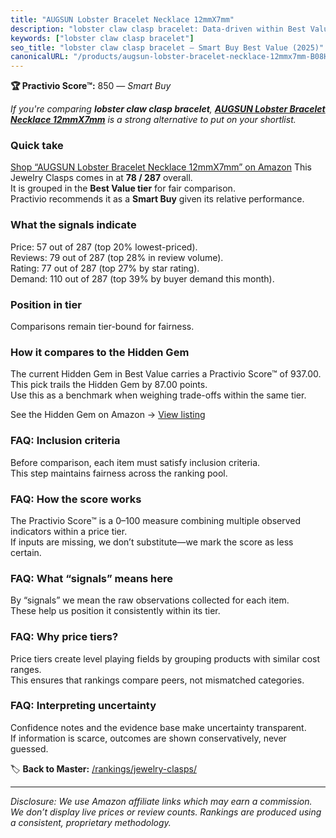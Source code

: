 ```yaml
---
title: "AUGSUN Lobster Bracelet Necklace 12mmX7mm"
description: "lobster claw clasp bracelet: Data-driven within Best Value ranking using the Practivio Score™. Positioned by quality, value, demand, findability, momentum."
keywords: ["lobster claw clasp bracelet"]
seo_title: "lobster claw clasp bracelet — Smart Buy Best Value (2025)"
canonicalURL: "/products/augsun-lobster-bracelet-necklace-12mmx7mm-B08HWTC3QG/"
---
```


**🏆 Practivio Score™:** 850 — _Smart Buy_


*If you're comparing **lobster claw clasp bracelet**, **[AUGSUN Lobster Bracelet Necklace 12mmX7mm](https://www.amazon.com/dp/B08HWTC3QG?tag=practivio-20)** is a strong alternative to put on your shortlist.*
### Quick take
[Shop “AUGSUN Lobster Bracelet Necklace 12mmX7mm” on Amazon](https://www.amazon.com/dp/B08HWTC3QG?tag=practivio-20)
This Jewelry Clasps comes in at **78 / 287** overall.  
It is grouped in the **Best Value tier** for fair comparison.  
Practivio recommends it as a **Smart Buy** given its relative performance.

### What the signals indicate
Price: 57 out of 287 (top 20% lowest-priced).  
Reviews: 79 out of 287 (top 28% in review volume).  
Rating: 77 out of 287 (top 27% by star rating).  
Demand: 110 out of 287 (top 39% by buyer demand this month).

### Position in tier
Comparisons remain tier-bound for fairness.

### How it compares to the Hidden Gem
The current Hidden Gem in Best Value carries a Practivio Score™ of 937.00.  
This pick trails the Hidden Gem by 87.00 points.  
Use this as a benchmark when weighing trade-offs within the same tier.  

See the Hidden Gem on Amazon → [View listing](https://www.amazon.com/dp/B07VH4JMMQ?tag=practivio-20)

### FAQ: Inclusion criteria
Before comparison, each item must satisfy inclusion criteria.  
This step maintains fairness across the ranking pool.

### FAQ: How the score works
The Practivio Score™ is a 0–100 measure combining multiple observed indicators within a price tier.  
If inputs are missing, we don’t substitute—we mark the score as less certain.

### FAQ: What “signals” means here
By “signals” we mean the raw observations collected for each item.  
These help us position it consistently within its tier.

### FAQ: Why price tiers?
Price tiers create level playing fields by grouping products with similar cost ranges.  
This ensures that rankings compare peers, not mismatched categories.

### FAQ: Interpreting uncertainty
Confidence notes and the evidence base make uncertainty transparent.  
If information is scarce, outcomes are shown conservatively, never guessed.


🏷️ **Back to Master:** [/rankings/jewelry-clasps/](/rankings/jewelry-clasps/)

---
_Disclosure: We use Amazon affiliate links which may earn a commission. We don’t display live prices or review counts. Rankings are produced using a consistent, proprietary methodology._
